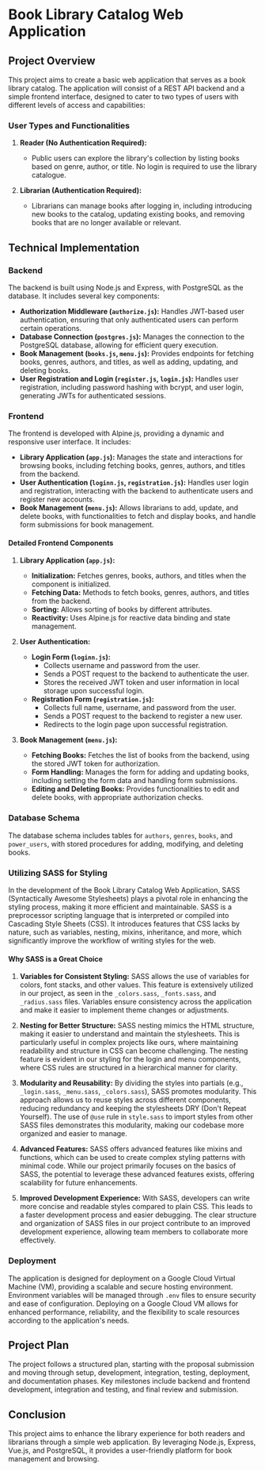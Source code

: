 # Book Library Catalog Web Application

## Project Overview

This project aims to create a basic web application that serves as a book library catalog. The application will consist of a REST API backend and a simple frontend interface, designed to cater to two types of users with different levels of access and capabilities:

### User Types and Functionalities

1. **Reader (No Authentication Required):**
   - Public users can explore the library's collection by listing books based on genre, author, or title. No login is required to use the library catalogue.

2. **Librarian (Authentication Required):**
   - Librarians can manage books after logging in, including introducing new books to the catalog, updating existing books, and removing books that are no longer available or relevant.

## Technical Implementation

### Backend

The backend is built using Node.js and Express, with PostgreSQL as the database. It includes several key components:

- **Authorization Middleware (`authorize.js`):** Handles JWT-based user authentication, ensuring that only authenticated users can perform certain operations.
- **Database Connection (`postgres.js`):** Manages the connection to the PostgreSQL database, allowing for efficient query execution.
- **Book Management (`books.js`, `menu.js`):** Provides endpoints for fetching books, genres, authors, and titles, as well as adding, updating, and deleting books.
- **User Registration and Login (`register.js`, `login.js`):** Handles user registration, including password hashing with bcrypt, and user login, generating JWTs for authenticated sessions.

### Frontend

The frontend is developed with Alpine.js, providing a dynamic and responsive user interface. It includes:

- **Library Application (`app.js`):** Manages the state and interactions for browsing books, including fetching books, genres, authors, and titles from the backend.
- **User Authentication (`loginn.js`, `registration.js`):** Handles user login and registration, interacting with the backend to authenticate users and register new accounts.
- **Book Management (`menu.js`):** Allows librarians to add, update, and delete books, with functionalities to fetch and display books, and handle form submissions for book management.

#### Detailed Frontend Components

1. **Library Application (`app.js`):**
   - **Initialization:** Fetches genres, books, authors, and titles when the component is initialized.
   - **Fetching Data:** Methods to fetch books, genres, authors, and titles from the backend.
   - **Sorting:** Allows sorting of books by different attributes.
   - **Reactivity:** Uses Alpine.js for reactive data binding and state management.

2. **User Authentication:**
   - **Login Form (`loginn.js`):**
     - Collects username and password from the user.
     - Sends a POST request to the backend to authenticate the user.
     - Stores the received JWT token and user information in local storage upon successful login.
   - **Registration Form (`registration.js`):**
     - Collects full name, username, and password from the user.
     - Sends a POST request to the backend to register a new user.
     - Redirects to the login page upon successful registration.

3. **Book Management (`menu.js`):**
   - **Fetching Books:** Fetches the list of books from the backend, using the stored JWT token for authorization.
   - **Form Handling:** Manages the form for adding and updating books, including setting the form data and handling form submissions.
   - **Editing and Deleting Books:** Provides functionalities to edit and delete books, with appropriate authorization checks.

### Database Schema

The database schema includes tables for `authors`, `genres`, `books`, and `power_users`, with stored procedures for adding, modifying, and deleting books.

### Utilizing SASS for Styling

In the development of the Book Library Catalog Web Application, SASS (Syntactically Awesome Stylesheets) plays a pivotal role in enhancing the styling process, making it more efficient and maintainable. SASS is a preprocessor scripting language that is interpreted or compiled into Cascading Style Sheets (CSS). It introduces features that CSS lacks by nature, such as variables, nesting, mixins, inheritance, and more, which significantly improve the workflow of writing styles for the web.

#### Why SASS is a Great Choice

1. **Variables for Consistent Styling:** SASS allows the use of variables for colors, font stacks, and other values. This feature is extensively utilized in our project, as seen in the `_colors.sass`, `_fonts.sass`, and `_radius.sass` files. Variables ensure consistency across the application and make it easier to implement theme changes or adjustments.

2. **Nesting for Better Structure:** SASS nesting mimics the HTML structure, making it easier to understand and maintain the stylesheets. This is particularly useful in complex projects like ours, where maintaining readability and structure in CSS can become challenging. The nesting feature is evident in our styling for the login and menu components, where CSS rules are structured in a hierarchical manner for clarity.

3. **Modularity and Reusability:** By dividing the styles into partials (e.g., `_login.sass`, `_menu.sass`, `_colors.sass`), SASS promotes modularity. This approach allows us to reuse styles across different components, reducing redundancy and keeping the stylesheets DRY (Don't Repeat Yourself). The use of `@use` rule in `style.sass` to import styles from other SASS files demonstrates this modularity, making our codebase more organized and easier to manage.

4. **Advanced Features:** SASS offers advanced features like mixins and functions, which can be used to create complex styling patterns with minimal code. While our project primarily focuses on the basics of SASS, the potential to leverage these advanced features exists, offering scalability for future enhancements.

5. **Improved Development Experience:** With SASS, developers can write more concise and readable styles compared to plain CSS. This leads to a faster development process and easier debugging. The clear structure and organization of SASS files in our project contribute to an improved development experience, allowing team members to collaborate more effectively.

### Deployment

The application is designed for deployment on a Google Cloud Virtual Machine (VM), providing a scalable and secure hosting environment. Environment variables will be managed through `.env` files to ensure security and ease of configuration. Deploying on a Google Cloud VM allows for enhanced performance, reliability, and the flexibility to scale resources according to the application's needs.

## Project Plan

The project follows a structured plan, starting with the proposal submission and moving through setup, development, integration, testing, deployment, and documentation phases. Key milestones include backend and frontend development, integration and testing, and final review and submission.

## Conclusion

This project aims to enhance the library experience for both readers and librarians through a simple web application. By leveraging Node.js, Express, Vue.js, and PostgreSQL, it provides a user-friendly platform for book management and browsing.
